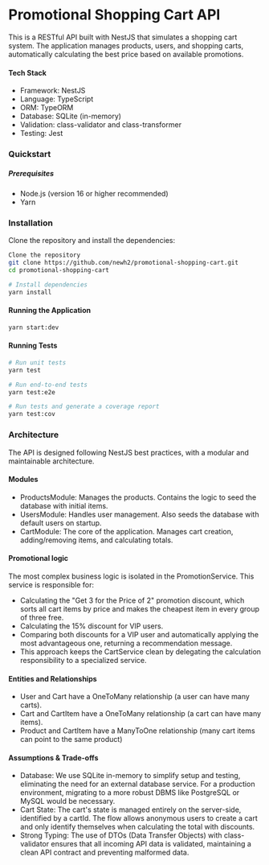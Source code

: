 
# Promotional Shopping Cart API

This is a RESTful API built with NestJS that simulates a shopping cart system. The application manages products, users, and shopping carts, automatically calculating the best price based on available promotions.


#### Tech Stack
- Framework: NestJS
- Language: TypeScript
- ORM: TypeORM
- Database: SQLite (in-memory)
- Validation: class-validator and class-transformer
- Testing: Jest


### Quickstart
##### Prerequisites
- Node.js (version 16 or higher recommended)
- Yarn
### Installation

Clone the repository and install the dependencies:

```bash
Clone the repository
git clone https://github.com/newh2/promotional-shopping-cart.git
cd promotional-shopping-cart

# Install dependencies
yarn install
```
    
#### Running the Application

```bash
yarn start:dev
```
#### Running Tests

```bash
# Run unit tests
yarn test

# Run end-to-end tests
yarn test:e2e

# Run tests and generate a coverage report
yarn test:cov
```
### Architecture 
The API is designed following NestJS best practices, with a modular and maintainable architecture.

#### Modules

- ProductsModule: Manages the products. Contains the logic to seed the database with initial items.
- UsersModule: Handles user management. Also seeds the database with default users on startup.
- CartModule: The core of the application. Manages cart creation, adding/removing items, and calculating totals.

#### Promotional logic

The most complex business logic is isolated in the PromotionService. This service is responsible for:

- Calculating the "Get 3 for the Price of 2" promotion discount, which sorts all cart items by price and makes the cheapest item in every group of three free.
- Calculating the 15% discount for VIP users.
- Comparing both discounts for a VIP user and automatically applying the most advantageous one, returning a recommendation message.
- This approach keeps the CartService clean by delegating the calculation responsibility to a specialized service.

#### Entities and Relationships
- User and Cart have a OneToMany relationship (a user can have many carts).
- Cart and CartItem have a OneToMany relationship (a cart can have many items).
- Product and CartItem have a ManyToOne relationship (many cart items can point to the same product)

#### Assumptions & Trade-offs
- Database: We use SQLite in-memory to simplify setup and testing, eliminating the need for an external database service. For a production environment, migrating to a more robust DBMS like PostgreSQL or MySQL would be necessary.
- Cart State: The cart's state is managed entirely on the server-side, identified by a cartId. The flow allows anonymous users to create a cart and only identify themselves when calculating the total with discounts.
- Strong Typing: The use of DTOs (Data Transfer Objects) with class-validator ensures that all incoming API data is validated, maintaining a clean API contract and preventing malformed data.
